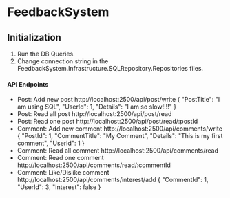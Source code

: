 # FeedbackSystem

## Initialization

1. Run the DB Queries.
2. Change connection string in the FeedbackSystem.Infrastructure.SQLRepository.Repositories files.

#### API Endpoints
- Post: Add new post http://localhost:2500/api/post/write
    {
    "PostTitle": "I am using SQL",
    "UserId": 1,
    "Details": "I am so slow!!!!"
    }
- Post: Read all post http://localhost:2500/api/post/read
- Post: Read one post http://localhost:2500/api/post/read/:postId
- Comment: Add new comment http://localhost:2500/api/comments/write
        {
        "PostId": 1,
        "CommentTitle": "My Comment",
        "Details": "This is my first comment",
        "UserId": 1
        }
- Comment: Read all comment http://localhost:2500/api/comments/read
- Comment: Read one comment http://localhost:2500/api/comments/read/:commentId
- Comment: Like/Dislike comment http://localhost:2500/api/comments/interest/add
        {
        "CommentId": 1,
        "UserId": 3,
        "Interest": false
        }
    

